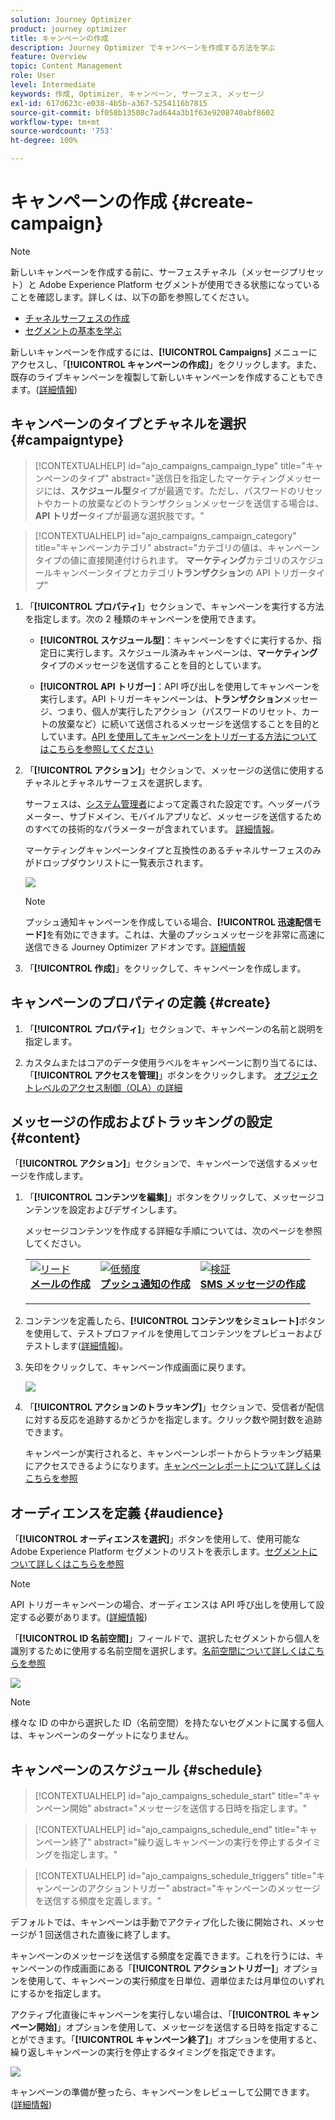 ```yaml
---
solution: Journey Optimizer
product: journey optimizer
title: キャンペーンの作成
description: Journey Optimizer でキャンペーンを作成する方法を学ぶ
feature: Overview
topic: Content Management
role: User
level: Intermediate
keywords: 作成, Optimizer, キャンペーン, サーフェス, メッセージ
exl-id: 617d623c-e038-4b5b-a367-5254116b7815
source-git-commit: bf058b13508c7ad644a3b1f63e9208740abf8602
workflow-type: tm+mt
source-wordcount: '753'
ht-degree: 100%

---
```


# キャンペーンの作成 {#create-campaign}

>[!NOTE]
>
>新しいキャンペーンを作成する前に、サーフェスチャネル（メッセージプリセット）と Adobe Experience Platform セグメントが使用できる状態になっていることを確認します。詳しくは、以下の節を参照してください。
>
>* [チャネルサーフェスの作成](../configuration/channel-surfaces.md)
>* [セグメントの基本を学ぶ](../segment/about-segments.md)


新しいキャンペーンを作成するには、**[!UICONTROL Campaigns]** メニューにアクセスし、「**[!UICONTROL キャンペーンの作成]**」をクリックします。また、既存のライブキャンペーンを複製して新しいキャンペーンを作成することもできます。([詳細情報](modify-stop-campaign.md#duplicate))

## キャンペーンのタイプとチャネルを選択 {#campaigntype}

>[!CONTEXTUALHELP]
>id="ajo_campaigns_campaign_type"
>title="キャンペーンのタイプ"
>abstract="送信日を指定したマーケティングメッセージには、**スケジュール型**&#x200B;タイプが最適です。ただし、パスワードのリセットやカートの放棄などのトランザクションメッセージを送信する場合は、**API トリガー**&#x200B;タイプが最適な選択肢です。"

>[!CONTEXTUALHELP]
>id="ajo_campaigns_campaign_category"
>title="キャンペーンカテゴリ"
>abstract="カテゴリの値は、キャンペーンタイプの値に直接関連付けられます。 **マーケティング**&#x200B;カテゴリのスケジュールキャンペーンタイプとカテゴリ&#x200B;**トランザクション**&#x200B;の API トリガータイプ"

1. 「**[!UICONTROL プロパティ]**」セクションで、キャンペーンを実行する方法を指定します。次の 2 種類のキャンペーンを使用できます。

   * **[!UICONTROL スケジュール型]**：キャンペーンをすぐに実行するか、指定日に実行します。スケジュール済みキャンペーンは、**マーケティング**&#x200B;タイプのメッセージを送信することを目的としています。

   * **[!UICONTROL API トリガー]**：API 呼び出しを使用してキャンペーンを実行します。API トリガーキャンペーンは、**トランザクション**&#x200B;メッセージ、つまり、個人が実行したアクション（パスワードのリセット、カートの放棄など）に続いて送信されるメッセージを送信することを目的としています。[API を使用してキャンペーンをトリガーする方法についてはこちらを参照してください](api-triggered-campaigns.md)

1. 「**[!UICONTROL アクション]**」セクションで、メッセージの送信に使用するチャネルとチャネルサーフェスを選択します。

   サーフェスは、[システム管理者](../start/path/administrator.md)によって定義された設定です。ヘッダーパラメーター、サブドメイン、モバイルアプリなど、メッセージを送信するためのすべての技術的なパラメーターが含まれています。 [詳細情報](../configuration/channel-surfaces.md)。

   マーケティングキャンペーンタイプと互換性のあるチャネルサーフェスのみがドロップダウンリストに一覧表示されます。

   ![](assets/create-campaign-action.png)

   >[!NOTE]
   >
   >プッシュ通知キャンペーンを作成している場合、**[!UICONTROL 迅速配信モード]**&#x200B;を有効にできます。これは、大量のプッシュメッセージを非常に高速に送信できる Journey Optimizer アドオンです。[詳細情報](../push/create-push.md#rapid-delivery)

1. 「**[!UICONTROL 作成]**」をクリックして、キャンペーンを作成します。

## キャンペーンのプロパティの定義 {#create}

1. 「**[!UICONTROL プロパティ]**」セクションで、キャンペーンの名前と説明を指定します。

   <!--To test the content of your message, toggle the **[!UICONTROL Content experiment]** option on. This allows you to test multiple variables of a delivery on populations samples, in order to define which treatment has the biggest impact on the targeted population.[Learn more about content experiment](../campaigns/content-experiment.md).-->

1. カスタムまたはコアのデータ使用ラベルをキャンペーンに割り当てるには、「**[!UICONTROL アクセスを管理]**」ボタンをクリックします。 [オブジェクトレベルのアクセス制御（OLA）の詳細](../administration/object-based-access.md)

## メッセージの作成およびトラッキングの設定 {#content}

「**[!UICONTROL アクション]**」セクションで、キャンペーンで送信するメッセージを作成します。

1. 「**[!UICONTROL コンテンツを編集]**」ボタンをクリックして、メッセージコンテンツを設定およびデザインします。

   メッセージコンテンツを作成する詳細な手順については、次のページを参照してください。

   <table style="table-layout:fixed">
    <tr style="border: 0;">
    <td>
    <a href="../email/create-email.md">
    <img alt="リード" src="../assets/do-not-localize/email.jpg">
    </a>
    <div><a href="../email/create-email.md"><strong>メールの作成</strong>
    </div>
    <p>
    </td>
    <td>
    <a href="../push/create-push.md">
      <img alt="低頻度" src="../assets/do-not-localize/push.jpg">
    </a>
    <div>
    <a href="../push/create-push.md"><strong>プッシュ通知の作成</strong></a>
    </div>
    <p>
    </td>
    <td>
    <a href="../sms/create-sms.md">
      <img alt="検証" src="../assets/do-not-localize/sms.jpg">
    </a>
    <div>
    <a href="../sms/create-sms.md"><strong>SMS メッセージの作成</strong></a>
    </div>
    <p>
    </td>
    </tr>
    </table>

1. コンテンツを定義したら、**[!UICONTROL コンテンツをシミュレート]**&#x200B;ボタンを使用して、テストプロファイルを使用してコンテンツをプレビューおよびテストします([詳細情報](../email/preview.md))。

1. 矢印をクリックして、キャンペーン作成画面に戻ります。

   ![](assets/create-campaign-design.png)

1. 「**[!UICONTROL アクションのトラッキング]**」セクションで、受信者が配信に対する反応を追跡するかどうかを指定します。クリック数や開封数を追跡できます。

   キャンペーンが実行されると、キャンペーンレポートからトラッキング結果にアクセスできるようになります。[キャンペーンレポートについて詳しくはこちらを参照](../reports/campaign-global-report.md)

## オーディエンスを定義 {#audience}

「**[!UICONTROL オーディエンスを選択]**」ボタンを使用して、使用可能な Adobe Experience Platform セグメントのリストを表示します。[セグメントについて詳しくはこちらを参照](../segment/about-segments.md)

>[!NOTE]
>
>API トリガーキャンペーンの場合、オーディエンスは API 呼び出しを使用して設定する必要があります。([詳細情報](api-triggered-campaigns.md))

「**[!UICONTROL ID 名前空間]**」フィールドで、選択したセグメントから個人を識別するために使用する名前空間を選択します。[名前空間について詳しくはこちらを参照](../event/about-creating.md#select-the-namespace)

![](assets/create-campaign-namespace.png)

>[!NOTE]
>
>様々な ID の中から選択した ID（名前空間）を持たないセグメントに属する個人は、キャンペーンのターゲットになりません。

<!--If you are are creating an API-triggered campaign, the **[!UICONTROL cURL request]** section allows you to retrieve the **[!UICONTROL Campaign ID]** to use in the API call. [Learn more](api-triggered-campaigns.md)-->

## キャンペーンのスケジュール {#schedule}

>[!CONTEXTUALHELP]
>id="ajo_campaigns_schedule_start"
>title="キャンペーン開始"
>abstract="メッセージを送信する日時を指定します。"

>[!CONTEXTUALHELP]
>id="ajo_campaigns_schedule_end"
>title="キャンペーン終了"
>abstract="繰り返しキャンペーンの実行を停止するタイミングを指定します。"

>[!CONTEXTUALHELP]
>id="ajo_campaigns_schedule_triggers"
>title="キャンペーンのアクショントリガー"
>abstract="キャンペーンのメッセージを送信する頻度を定義します。"

デフォルトでは、キャンペーンは手動でアクティブ化した後に開始され、メッセージが 1 回送信された直後に終了します。

キャンペーンのメッセージを送信する頻度を定義できます。これを行うには、キャンペーンの作成画面にある「**[!UICONTROL アクショントリガー]**」オプションを使用して、キャンペーンの実行頻度を日単位、週単位または月単位のいずれにするかを指定します。

アクティブ化直後にキャンペーンを実行しない場合は、「**[!UICONTROL キャンペーン開始]**」オプションを使用して、メッセージを送信する日時を指定することができます。「**[!UICONTROL キャンペーン終了]**」オプションを使用すると、繰り返しキャンペーンの実行を停止するタイミングを指定できます。

![](assets/create-campaign-schedule.png)

キャンペーンの準備が整ったら、キャンペーンをレビューして公開できます。 ([詳細情報](review-activate-campaign.md))
